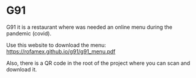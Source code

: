 # G91

G91 it is a restaurant where was needed an online menu during the pandemic (covid).

Use this website to download the menu:
https://rofamex.github.io/g91/g91_menu.pdf

Also, there is a QR code in the root of the project where you can scan and download it.
